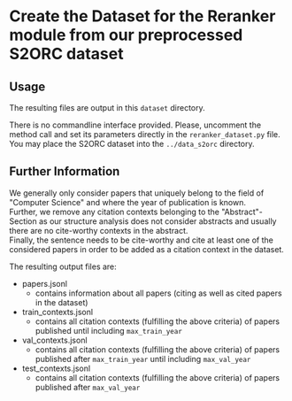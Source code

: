 # Create the Dataset for the Reranker module from our preprocessed S2ORC dataset

## Usage
The resulting files are output in this `dataset` directory.

There is no commandline interface provided. Please, uncomment the method call and set its parameters directly in the `reranker_dataset.py` file.  
You may place the S2ORC dataset into the `../data_s2orc` directory.

## Further Information
We generally only consider papers that uniquely belong to the field of "Computer Science" and where the year of publication is known.  
Further, we remove any citation contexts belonging to the "Abstract"-Section as our structure analysis does not consider abstracts and usually there are no cite-worthy contexts in the abstract.  
Finally, the sentence needs to be cite-worthy and cite at least one of the considered papers in order to be added as a citation context in the dataset.

The resulting output files are:
- papers.jsonl
  - contains information about all papers (citing as well as cited papers in the dataset) 
- train_contexts.jsonl
  - contains all citation contexts (fulfilling the above criteria) of papers published until including `max_train_year`
- val_contexts.jsonl
  - contains all citation contexts (fulfilling the above criteria) of papers published after `max_train_year` until including `max_val_year`
- test_contexts.jsonl
  - contains all citation contexts (fulfilling the above criteria) of papers published after `max_val_year`
